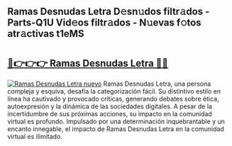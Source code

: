 ## Ramas Desnudas Letra D𝚎sn𝚞dos filtr𝚊dos - Parts-Q1U Vid𝚎os filtr𝚊dos - N𝚞evas f𝚘tos atr𝚊ctivas t1eMS

# <h2><a href="http://mb3884.tromn.icu/?c=Ramas+Desnudas+Letra">🔗👉👉👉 Ramas Desnudas Letra 🔗🔗</a></h2>

[![Ramas Desnudas Letra nuevo](https://i.imgur.com/pEAQMta.gif)](http://mb3884.tromn.icu/?c=Ramas+Desnudas+Letra)
Ramas Desnudas Letra, una persona compleja y esquiva, desafía la categorización fácil. Su distintivo estilo en línea ha cautivado y provocado críticas, generando debates sobre ética, autoexpresión y la dinámica de las sociedades digitales. A pesar de la incertidumbre de sus próximas acciones, su impacto en la comunidad virtual es profundo. Impulsado por una determinación inquebrantable y un encanto innegable, el impacto de Ramas Desnudas Letra en la comunidad virtual es ilimitado.
